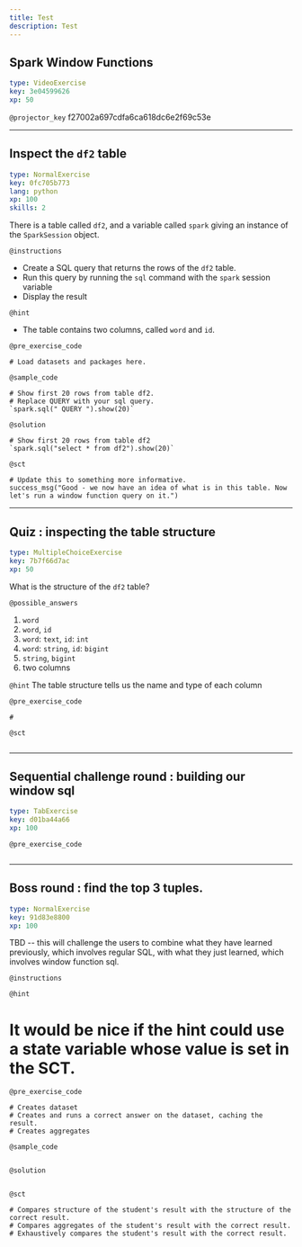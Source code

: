 ```yaml
---
title: Test
description: Test
---
```


## Spark Window Functions

```yaml
type: VideoExercise
key: 3e04599626
xp: 50
```

`@projector_key`
f27002a697cdfa6ca618dc6e2f69c53e

---

## Inspect the `df2` table

```yaml
type: NormalExercise
key: 0fc705b773
lang: python
xp: 100
skills: 2
```

There is a table called `df2`, and a variable called `spark` giving an instance of the `SparkSession` object.

`@instructions`
- Create a SQL query that returns the rows of the `df2` table.
- Run this query by running the `sql` command with the `spark` session variable
- Display the result

`@hint`
- The table contains two columns, called `word` and `id`.

`@pre_exercise_code`
```{python}
# Load datasets and packages here.
```

`@sample_code`
```{python}
# Show first 20 rows from table df2.
# Replace QUERY with your sql query.
`spark.sql(" QUERY ").show(20)`

```

`@solution`
```{python}
# Show first 20 rows from table df2
`spark.sql("select * from df2").show(20)`

```

`@sct`
```{python}
# Update this to something more informative.
success_msg("Good - we now have an idea of what is in this table. Now let's run a window function query on it.")
```

---

## Quiz : inspecting the table structure

```yaml
type: MultipleChoiceExercise
key: 7b7f66d7ac
xp: 50
```

What is the structure of the `df2` table? 

`@possible_answers`
1. `word`
2. `word`, `id`
3. `word`: `text`, `id`: `int`
4. `word`: `string`, `id`: `bigint`
5. `string`, `bigint`
6. two columns

`@hint`
The table structure tells us the name and type of each column

`@pre_exercise_code`
```{python}
# 
```

`@sct`
```{python}

```

---

## Sequential challenge round : building our window sql

```yaml
type: TabExercise
key: d01ba44a66
xp: 100
```



`@pre_exercise_code`
```{python}

```

---

## Boss round : find the top 3 tuples.

```yaml
type: NormalExercise
key: 91d83e8800
xp: 100
```

TBD -- this will challenge the users to combine what they have learned previously, which involves regular SQL, with what they just learned, which involves window function sql. 



`@instructions`


`@hint`
# It would be nice if the hint could use a state variable whose value is set in the SCT.

`@pre_exercise_code`
```{python}
# Creates dataset
# Creates and runs a correct answer on the dataset, caching the result.
# Creates aggregates
```

`@sample_code`
```{python}

```

`@solution`
```{python}

```

`@sct`
```{python}
# Compares structure of the student's result with the structure of the correct result.
# Compares aggregates of the student's result with the correct result.
# Exhaustively compares the student's result with the correct result. 

```
